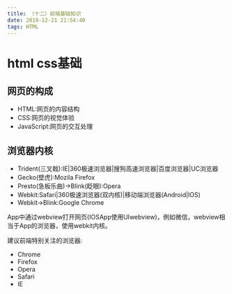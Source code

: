 ```yaml
---
title: （十二）前端基础知识
date: 2019-12-21 21:54:40
tags: HTML
---
```

# html css基础

## 网页的构成

+ HTML:网页的内容结构
+ CSS:网页的视觉体验
+ JavaScript:网页的交互处理

## 浏览器内核

+ Trident(三叉戟):IE|360极速浏览器|搜狗高速浏览器|百度浏览器|UC浏览器
+ Gecko(壁虎):Mozila Firefox
+ Presto(急板乐曲)->Blink(眨眼):Opera
+ Webkit:Safari|360极速浏览器(双内核)|移动端浏览器(Android|IOS)
+ Webkit->Blink:Google Chrome


App中通过webview打开网页(IOSApp使用UIwebview)，例如微信，webview相当于App的浏览器，使用webkit内核。

建议前端特别关注的浏览器:

+ Chrome
+ Firefox
+ Opera
+ Safari
+ IE